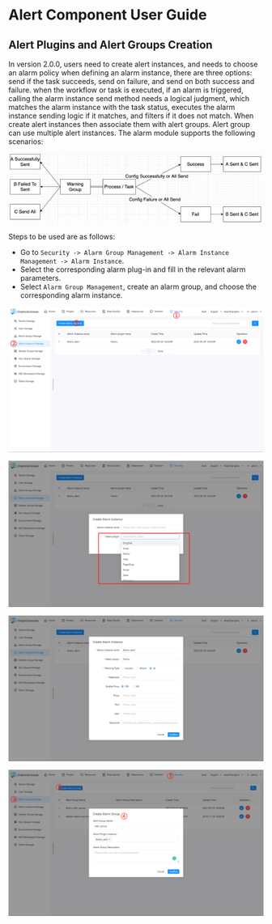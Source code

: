 # Alert Component User Guide

## Alert Plugins and Alert Groups Creation

In version 2.0.0, users need to create alert instances, and needs to choose an alarm policy when defining an alarm instance, there are three options: send if the task succeeds, send on failure, and send on both success and failure. when the workflow or task is executed, if an alarm is triggered, calling the alarm instance send method needs a logical judgment, which matches the alarm instance with the task status, executes the alarm instance sending logic if it matches, and filters if it does not match. When create alert instances then associate them with alert groups. Alert group can use multiple alert instances.
The alarm module supports the following scenarios:

<img src="../../../../img/alert/alert_scenarios_en.png">

Steps to be used are as follows:

- Go to `Security -> Alarm Group Management -> Alarm Instance Management -> Alarm Instance`. 
- Select the corresponding alarm plug-in and fill in the relevant alarm parameters.
- Select `Alarm Group Management`, create an alarm group, and choose the corresponding alarm instance.

![alert-instance01](../../../../img/new_ui/dev/alert/alert_instance01.png)

![alert-instance02](../../../../img/new_ui/dev/alert/alert_instance02.png)

![alert-instance03](../../../../img/new_ui/dev/alert/alert_instance03.png)

![alert-instance04](../../../../img/new_ui/dev/alert/alert_instance04.png)
